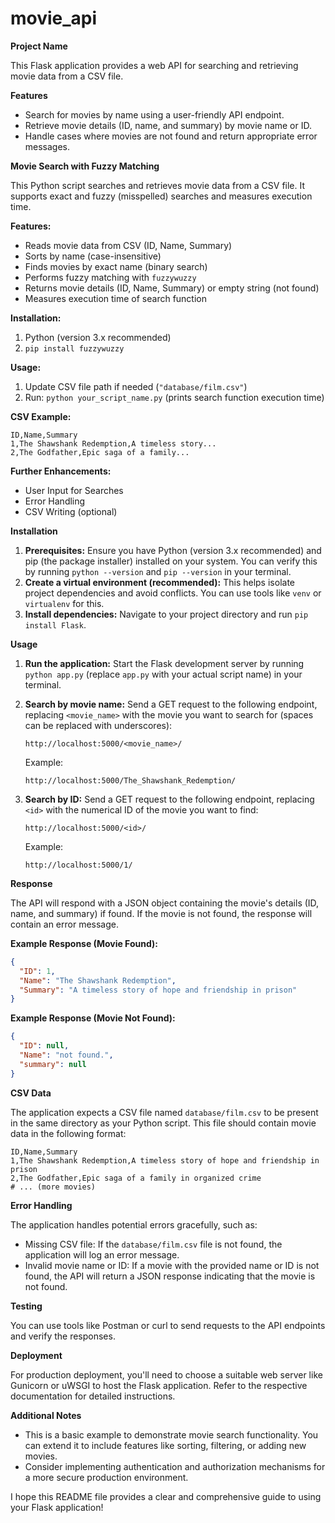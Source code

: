# movie_api


**Project Name**

This Flask application provides a web API for searching and retrieving movie data from a CSV file.

**Features**

* Search for movies by name using a user-friendly API endpoint.
* Retrieve movie details (ID, name, and summary) by movie name or ID.
* Handle cases where movies are not found and return appropriate error messages.


**Movie Search with Fuzzy Matching**

This Python script searches and retrieves movie data from a CSV file. It supports exact and fuzzy (misspelled) searches and measures execution time.

**Features:**

* Reads movie data from CSV (ID, Name, Summary)
* Sorts by name (case-insensitive)
* Finds movies by exact name (binary search)
* Performs fuzzy matching with `fuzzywuzzy`
* Returns movie details (ID, Name, Summary) or empty string (not found)
* Measures execution time of search function

**Installation:**

1. Python (version 3.x recommended)
2. `pip install fuzzywuzzy`

**Usage:**

1. Update CSV file path if needed (`"database/film.csv"`)
2. Run: `python your_script_name.py` (prints search function execution time)

**CSV Example:**

```csv
ID,Name,Summary
1,The Shawshank Redemption,A timeless story...
2,The Godfather,Epic saga of a family...
```

**Further Enhancements:**

* User Input for Searches
* Error Handling
* CSV Writing (optional)




**Installation**

1. **Prerequisites:** Ensure you have Python (version 3.x recommended) and pip (the package installer) installed on your system. You can verify this by running `python --version` and `pip --version` in your terminal.
2. **Create a virtual environment (recommended):** This helps isolate project dependencies and avoid conflicts. You can use tools like `venv` or `virtualenv` for this.
3. **Install dependencies:** Navigate to your project directory and run `pip install Flask`.

**Usage**

1. **Run the application:** Start the Flask development server by running `python app.py` (replace `app.py` with your actual script name) in your terminal.
2. **Search by movie name:** Send a GET request to the following endpoint, replacing `<movie_name>` with the movie you want to search for (spaces can be replaced with underscores):

   ```
   http://localhost:5000/<movie_name>/
   ```

   Example:

   ```
   http://localhost:5000/The_Shawshank_Redemption/
   ```

3. **Search by ID:** Send a GET request to the following endpoint, replacing `<id>` with the numerical ID of the movie you want to find:

   ```
   http://localhost:5000/<id>/
   ```

   Example:

   ```
   http://localhost:5000/1/
   ```

**Response**

The API will respond with a JSON object containing the movie's details (ID, name, and summary) if found. If the movie is not found, the response will contain an error message.

**Example Response (Movie Found):**

```json
{
  "ID": 1,
  "Name": "The Shawshank Redemption",
  "Summary": "A timeless story of hope and friendship in prison"
}
```

**Example Response (Movie Not Found):**

```json
{
  "ID": null,
  "Name": "not found.",
  "summary": null
}
```

**CSV Data**

The application expects a CSV file named `database/film.csv` to be present in the same directory as your Python script. This file should contain movie data in the following format:

```csv
ID,Name,Summary
1,The Shawshank Redemption,A timeless story of hope and friendship in prison
2,The Godfather,Epic saga of a family in organized crime
# ... (more movies)
```

**Error Handling**

The application handles potential errors gracefully, such as:

* Missing CSV file: If the `database/film.csv` file is not found, the application will log an error message.
* Invalid movie name or ID: If a movie with the provided name or ID is not found, the API will return a JSON response indicating that the movie is not found.

**Testing**

You can use tools like Postman or curl to send requests to the API endpoints and verify the responses.

**Deployment**

For production deployment, you'll need to choose a suitable web server like Gunicorn or uWSGI to host the Flask application. Refer to the respective documentation for detailed instructions.

**Additional Notes**

* This is a basic example to demonstrate movie search functionality. You can extend it to include features like sorting, filtering, or adding new movies.
* Consider implementing authentication and authorization mechanisms for a more secure production environment.

I hope this README file provides a clear and comprehensive guide to using your Flask application!

